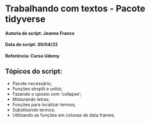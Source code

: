 # Trabalhando com textos - Pacote tidyverse

#### Autoria do script: Jeanne Franco
#### Data do script: 30/04/22
#### Referência: Curso Udemy

## Tópicos do script:

- Pacote necessário;
- Funções strsplit e unlist;
- Fazendo o oposto com 'collapse';
- Misturando letras;
- Funções para localizar termos;
- Substituindo termos;
- Utilizando as funções em colunas de data frames.
